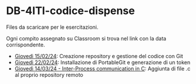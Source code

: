 # DB-4ITI-codice-dispense
Files da scaricare per le esercitazioni.

Ogni compito assegnato su Classroom si trova nel link con la data corrispondente.

- [Giovedì 15/02/24](https://github.com/rosarusso/Esercitazione-per-classe-4ITI.git): Creazione repository e gestione del codice con Git
- [Giovedì 22/02/24](https://github.com/rosarusso/Git-tutorial.git): Installazione di PortableGit e generazione di un token
- [Giovedì 14/03/24 - Inter-Process communication in C](14-03-24.md): Aggiunta di file .c al proprio repository remoto